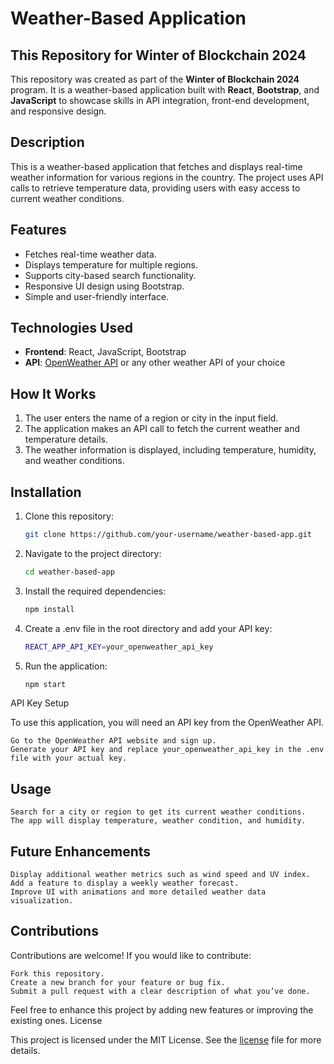 # Weather-Based Application

## This Repository for Winter of Blockchain 2024

This repository was created as part of the **Winter of Blockchain 2024** program. It is a weather-based application built with **React**, **Bootstrap**, and **JavaScript** to showcase skills in API integration, front-end development, and responsive design.

## Description

This is a weather-based application that fetches and displays real-time weather information for various regions in the country. The project uses API calls to retrieve temperature data, providing users with easy access to current weather conditions.

## Features

- Fetches real-time weather data.
- Displays temperature for multiple regions.
- Supports city-based search functionality.
- Responsive UI design using Bootstrap.
- Simple and user-friendly interface.

## Technologies Used

- **Frontend**: React, JavaScript, Bootstrap
- **API**: [OpenWeather API](https://openweathermap.org/api) or any other weather API of your choice

## How It Works

1. The user enters the name of a region or city in the input field.
2. The application makes an API call to fetch the current weather and temperature details.
3. The weather information is displayed, including temperature, humidity, and weather conditions.

## Installation

1. Clone this repository:

   ```bash
   git clone https://github.com/your-username/weather-based-app.git
2. Navigate to the project directory:
   ```bash
   cd weather-based-app
3. Install the required dependencies:
   ```bash
   npm install
4. Create a .env file in the root directory and add your API key:
   ```bash
   REACT_APP_API_KEY=your_openweather_api_key
5. Run the application:
   ```bash
   npm start
API Key Setup

To use this application, you will need an API key from the OpenWeather API.

    Go to the OpenWeather API website and sign up.
    Generate your API key and replace your_openweather_api_key in the .env file with your actual key.

## Usage

    Search for a city or region to get its current weather conditions.
    The app will display temperature, weather condition, and humidity.

## Future Enhancements

    Display additional weather metrics such as wind speed and UV index.
    Add a feature to display a weekly weather forecast.
    Improve UI with animations and more detailed weather data visualization.

## Contributions

Contributions are welcome! If you would like to contribute:

    Fork this repository.
    Create a new branch for your feature or bug fix.
    Submit a pull request with a clear description of what you’ve done.

Feel free to enhance this project by adding new features or improving the existing ones.
License

This project is licensed under the MIT License. See the [license](https://github.com/eatulrajput/weather-winter/blob/main/LICENSE) file for more details.
